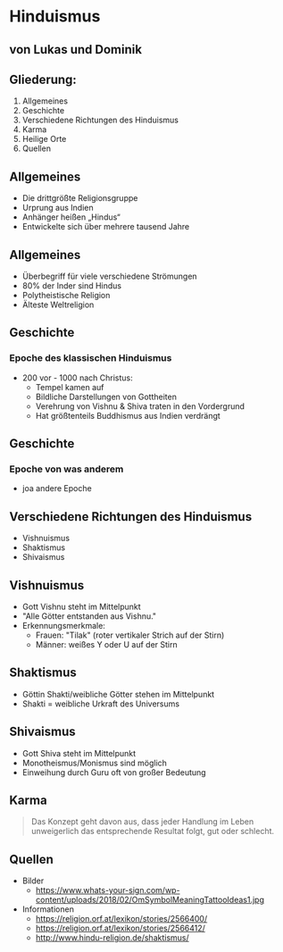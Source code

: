 # Hinduismus

## von Lukas und Dominik



## Gliederung:
1. Allgemeines
1. Geschichte
1. Verschiedene Richtungen des Hinduismus
1. Karma
1. Heilige Orte
1. Quellen



## Allgemeines
+ Die drittgrößte Religionsgruppe
+ Urprung aus Indien
+ Anhänger heißen „Hindus“
+ Entwickelte sich über mehrere tausend Jahre


## Allgemeines
+ Überbegriff für viele verschiedene Strömungen
+ 80% der Inder sind Hindus
+ Polytheistische Religion
+ Älteste Weltreligion



## Geschichte
### Epoche des klassischen Hinduismus
+ 200 vor - 1000 nach Christus:
  + Tempel kamen auf
  + Bildliche Darstellungen von Gottheiten
  + Verehrung von Vishnu & Shiva traten in den Vordergrund
  + Hat größtenteils Buddhismus aus Indien verdrängt


## Geschichte
### Epoche von was anderem
+ joa andere Epoche



## Verschiedene Richtungen des Hinduismus
+ Vishnuismus
+ Shaktismus
+ Shivaismus


## Vishnuismus
+ Gott Vishnu steht im Mittelpunkt
+ "Alle Götter entstanden aus Vishnu."
+ Erkennungsmerkmale:
  + Frauen: "Tilak" (roter vertikaler Strich auf der Stirn)
  + Männer: weißes Y oder U auf der Stirn


## Shaktismus
+ Göttin Shakti/weibliche Götter stehen im Mittelpunkt
+ Shakti = weibliche Urkraft des Universums


## Shivaismus
+ Gott Shiva steht im Mittelpunkt
+ Monotheismus/Monismus sind möglich
+ Einweihung durch Guru oft von großer Bedeutung



## Karma
> Das Konzept geht davon aus, dass jeder Handlung im Leben unweigerlich das entsprechende Resultat folgt, gut oder schlecht.



## Quellen
+ Bilder
  + https://www.whats-your-sign.com/wp-content/uploads/2018/02/OmSymbolMeaningTattooIdeas1.jpg
+ Informationen
  + https://religion.orf.at/lexikon/stories/2566400/
  + https://religion.orf.at/lexikon/stories/2566412/
  + http://www.hindu-religion.de/shaktismus/
